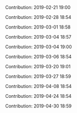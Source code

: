 Contribution: 2019-02-21 19:00

Contribution: 2019-02-28 18:54

Contribution: 2019-03-01 18:58

Contribution: 2019-03-04 18:57

Contribution: 2019-03-04 19:00

Contribution: 2019-03-06 18:54

Contribution: 2019-03-20 19:01

Contribution: 2019-03-27 18:59

Contribution: 2019-04-08 18:54

Contribution: 2019-04-24 18:54

Contribution: 2019-04-30 18:59

